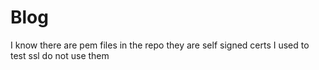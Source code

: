 # Blog

I know there are pem files in the repo
they are self signed certs I used to test ssl
do not use them

